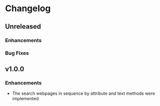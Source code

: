 # Changelog

## Unreleased

### Enhancements

### Bug Fixes

## v1.0.0

### Enhancements

- The search webpages in sequence by attribute and text methods were implemented